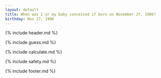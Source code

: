 ```yaml
---
layout: default
title: When was I or my baby conceived if born on November 27, 1906?
birthday: Nov 27, 1906
---
```


{% include header.md %}

{% include guess.md %}

{% include calculate.md %}

{% include safety.md %}

{% include footer.md %}



